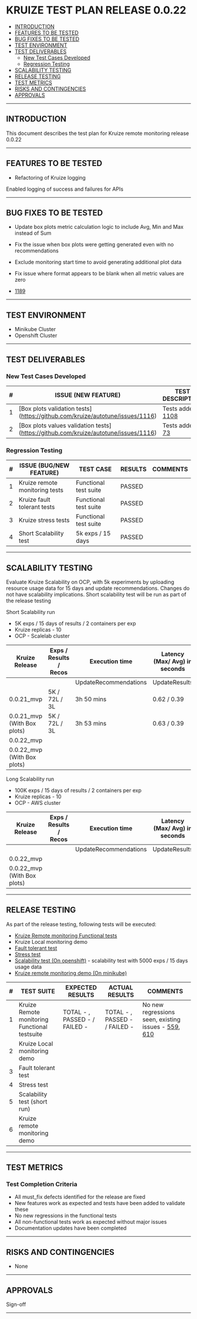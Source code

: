 # KRUIZE TEST PLAN RELEASE 0.0.22

- [INTRODUCTION](#introduction)
- [FEATURES TO BE TESTED](#features-to-be-tested)
- [BUG FIXES TO BE TESTED](#bug-fixes-to-be-tested)
- [TEST ENVIRONMENT](#test-environment)
- [TEST DELIVERABLES](#test-deliverables)
   - [New Test Cases Developed](#new-test-cases-developed)
   - [Regression Testing](#regresion-testing)
- [SCALABILITY TESTING](#scalability-testing)
- [RELEASE TESTING](#release-testing)
- [TEST METRICS](#test-metrics)
- [RISKS AND CONTINGENCIES](#risks-and-contingencies)
- [APPROVALS](#approvals)

-----

## INTRODUCTION

This document describes the test plan for Kruize remote monitoring release 0.0.22

----

## FEATURES TO BE TESTED

* Refactoring of Kruize logging

Enabled logging of success and failures for APIs

------

## BUG FIXES TO BE TESTED

* Update box plots metric calculation logic to include Avg, Min and Max instead of Sum
* Fix the issue when box plots were getting generated even with no recommendations
* Exclude monitoring start time to avoid generating additional plot data
* Fix issue where format appears to be blank when all metric values are zero

* [1189](https://github.com/kruize/autotune/pull/1189)

---

## TEST ENVIRONMENT

* Minikube Cluster
* Openshift Cluster 

---

## TEST DELIVERABLES

### New Test Cases Developed

| #   | ISSUE (NEW FEATURE)                                                                                                                  | TEST DESCRIPTION | TEST DELIVERABLES | RESULTS | COMMENTS |
| --- |--------------------------------------------------------------------------------------------------------------------------------------| ---------------- | ----------------- |  -----  | --- |
| 1   | [Box plots validation tests] (https://github.com/kruize/autotune/issues/1116)                                                                   | Tests added - [1108](https://github.com/kruize/autotune/pull/1108) |  | |
| 2   | [Box plots values validation tests] (https://github.com/kruize/autotune/issues/1116)                                                                   | Tests added - [73](https://github.com/kruize/kruize-demos/pull/73) |  | |

### Regression Testing

| #   | ISSUE (BUG/NEW FEATURE)        |  TEST CASE | RESULTS | COMMENTS |
| --- |--------------------------------| ---------------- | -------- | --- |
| 1   | Kruize remote monitoring tests | Functional test suite | PASSED | |
| 2   | Kruize fault tolerant tests | Functional test suite | PASSED | |
| 3   | Kruize stress tests | Functional test suite | PASSED | |
| 4   | Short Scalability test         | 5k exps / 15 days | PASSED |

---

## SCALABILITY TESTING

Evaluate Kruize Scalability on OCP, with 5k experiments by uploading resource usage data for 15 days and update recommendations.
Changes do not have scalability implications. Short scalability test will be run as part of the release testing

Short Scalability run
- 5K exps / 15 days of results / 2 containers per exp
- Kruize replicas - 10
- OCP - Scalelab cluster

Kruize Release | Exps / Results / Recos | Execution time | Latency (Max/ Avg) in seconds ||| Postgres DB size(MB) | Kruize Max CPU | Kruize Max Memory (GB)
-- | -- | -- | -- | -- | -- | --| -- | --
  |   |   | UpdateRecommendations | UpdateResults | LoadResultsByExpName |   |   |  
0.0.21_mvp | 5K / 72L / 3L | 3h 50 mins | 0.62 / 0.39 | 0.25 / 0.17 | 0.34 / 0.25 |  21417.14  | 6.04 | 35.37
0.0.21_mvp (With Box plots) | 5K / 72L / 3L | 3h 53 mins | 0.63 / 0.39 |  0.25 / 0.17 | 0.35 / 0. 25 |  21868.5  | 4.4 | 40.71
0.0.22_mvp | |  | | | | | |
0.0.22_mvp (With Box plots) |  | | | | | | | 

Long Scalability run
- 100K exps / 15 days of results / 2 containers per exp
- Kruize replicas - 10
- OCP - AWS cluster

Kruize Release | Exps / Results / Recos | Execution time | Latency (Max/ Avg) in seconds ||| Postgres DB size(MB) | Kruize Max CPU | Kruize Max Memory (GB)
-- | -- | -- | -- | -- | -- | --| -- | --
  |   |   | UpdateRecommendations | UpdateResults | LoadResultsByExpName |   |   |  
0.0.22_mvp | |  | | | | | |
0.0.22_mvp (With Box plots) |  | | | | | | | 

----
## RELEASE TESTING

As part of the release testing, following tests will be executed:
- [Kruize Remote monitoring Functional tests](/tests/scripts/remote_monitoring_tests/Remote_monitoring_tests.md)
- Kruize Local monitoring demo
- [Fault tolerant test](/tests/scripts/remote_monitoring_tests/fault_tolerant_tests.md)
- [Stress test](/tests/scripts/remote_monitoring_tests/README.md)
- [Scalability test (On openshift)](/tests/scripts/remote_monitoring_tests/scalability_test.md) - scalability test with 5000 exps / 15 days usage data
- [Kruize remote monitoring demo (On minikube)](https://github.com/kruize/kruize-demos/blob/main/monitoring/remote_monitoring_demo/README.md)


| #   | TEST SUITE | EXPECTED RESULTS | ACTUAL RESULTS | COMMENTS |
| --- | ---------- | ---------------- | -------------- | -------- | 
| 1   |  Kruize Remote monitoring Functional testsuite | TOTAL - , PASSED -  / FAILED -  | TOTAL - , PASSED - / FAILED - | No new regressions seen, existing issues - [559](https://github.com/kruize/autotune/issues/559), [610](https://github.com/kruize/autotune/issues/610) |
| 2   |  Kruize Local monitoring demo | | | |
| 3   |  Fault tolerant test | | | |
| 4   |  Stress test | | | |
| 5   |  Scalability test (short run)| | | |
| 6   |  Kruize remote monitoring demo | | | |

---

## TEST METRICS

### Test Completion Criteria

* All must_fix defects identified for the release are fixed
* New features work as expected and tests have been added to validate these
* No new regressions in the functional tests
* All non-functional tests work as expected without major issues
* Documentation updates have been completed

----

## RISKS AND CONTINGENCIES

* None

----
## APPROVALS

Sign-off

----

